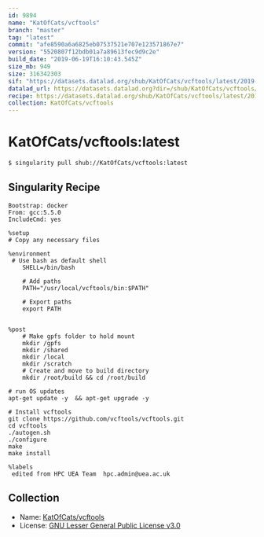 ```yaml
---
id: 9894
name: "KatOfCats/vcftools"
branch: "master"
tag: "latest"
commit: "afe8590a6a6825eb07537521e707e123571867e7"
version: "5520807f12bdb01a7a89613fec9d9c2e"
build_date: "2019-06-19T16:10:43.545Z"
size_mb: 949
size: 316342303
sif: "https://datasets.datalad.org/shub/KatOfCats/vcftools/latest/2019-06-19-afe8590a-5520807f/5520807f12bdb01a7a89613fec9d9c2e.simg"
datalad_url: https://datasets.datalad.org?dir=/shub/KatOfCats/vcftools/latest/2019-06-19-afe8590a-5520807f/
recipe: https://datasets.datalad.org/shub/KatOfCats/vcftools/latest/2019-06-19-afe8590a-5520807f/Singularity
collection: KatOfCats/vcftools
---
```


# KatOfCats/vcftools:latest

```bash
$ singularity pull shub://KatOfCats/vcftools:latest
```

## Singularity Recipe

```singularity
Bootstrap: docker
From: gcc:5.5.0
IncludeCmd: yes

%setup
# Copy any necessary files

%environment
 # Use bash as default shell
    SHELL=/bin/bash

    # Add paths
    PATH="/usr/local/vcftools/bin:$PATH"

    # Export paths
    export PATH


%post
    # Make gpfs folder to hold mount
    mkdir /gpfs
    mkdir /shared
    mkdir /local
    mkdir /scratch
    # Create and move to build directory
    mkdir /root/build && cd /root/build

# run OS updates
apt-get update -y  && apt-get upgrade -y

# Install vcftools
git clone https://github.com/vcftools/vcftools.git
cd vcftools
./autogen.sh
./configure
make
make install

%labels
 edited from HPC UEA Team  hpc.admin@uea.ac.uk
```

## Collection

 - Name: [KatOfCats/vcftools](https://github.com/KatOfCats/vcftools)
 - License: [GNU Lesser General Public License v3.0](https://api.github.com/licenses/lgpl-3.0)

